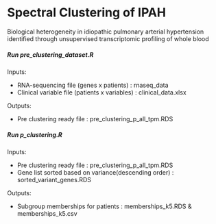 # Spectral Clustering of IPAH
Biological heterogeneity in idiopathic pulmonary arterial hypertension identified through unsupervised transcriptomic profiling of whole blood

##### Run pre_clustering_dataset.R
Inputs:  
- RNA-sequencing file (genes x patients) : rnaseq_data
- Clinical variable file (patients x variables) : clinical_data.xlsx

Outputs:  
- Pre clustering ready file : pre_clustering_p_all_tpm.RDS
  
##### Run p_clustering.R

Inputs:  
- Pre clustering ready file : pre_clustering_p_all_tpm.RDS
- Gene list sorted based on variance(descending order) : sorted_variant_genes.RDS

Outputs:  
- Subgroup memberships for patients : memberships_k5.RDS & memberships_k5.csv